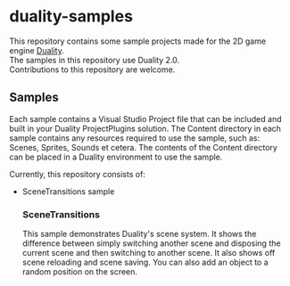 # duality-samples
This repository contains some sample projects made for the 2D game engine [Duality](https://github.com/AdamsLair/duality).  
The samples in this repository use Duality 2.0.  
Contributions to this repository are welcome.

## Samples
Each sample contains a Visual Studio Project file that can be included and built in your Duality ProjectPlugins solution. The Content directory in each sample contains any resources required to use the sample, such as: Scenes, Sprites, Sounds et cetera. The contents of the Content directory can be placed in a Duality environment to use the sample.

Currently, this repository consists of:
* SceneTransitions sample

  ### SceneTransitions
  This sample demonstrates Duality's scene system. It shows the difference between simply switching another scene and disposing the current scene and then switching to another scene. It also shows off scene reloading and scene saving. You can also add an object to a random position on the screen.
